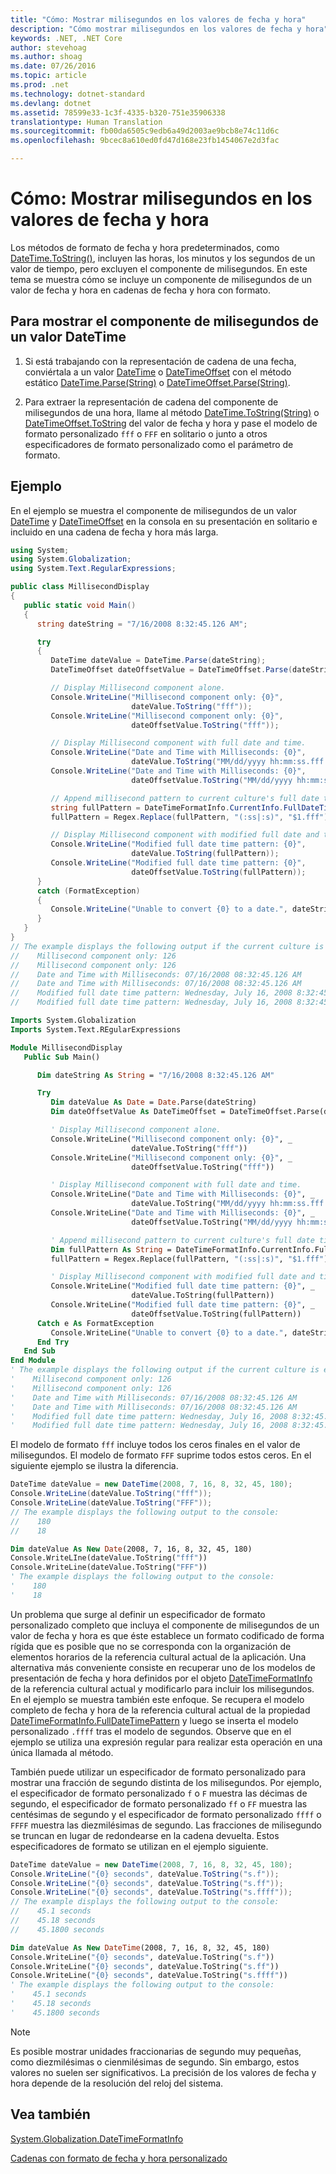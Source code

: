 ```yaml
---
title: "Cómo: Mostrar milisegundos en los valores de fecha y hora"
description: "Cómo mostrar milisegundos en los valores de fecha y hora"
keywords: .NET, .NET Core
author: stevehoag
ms.author: shoag
ms.date: 07/26/2016
ms.topic: article
ms.prod: .net
ms.technology: dotnet-standard
ms.devlang: dotnet
ms.assetid: 78599e33-1c3f-4335-b320-751e35906338
translationtype: Human Translation
ms.sourcegitcommit: fb00da6505c9edb6a49d2003ae9bcb8e74c11d6c
ms.openlocfilehash: 9bcec8a610ed0fd47d168e23fb1454067e2d3fac

---
```


# <a name="how-to-display-milliseconds-in-date-and-time-values"></a>Cómo: Mostrar milisegundos en los valores de fecha y hora

Los métodos de formato de fecha y hora predeterminados, como [DateTime.ToString()](xref:System.DateTime.ToString), incluyen las horas, los minutos y los segundos de un valor de tiempo, pero excluyen el componente de milisegundos. En este tema se muestra cómo se incluye un componente de milisegundos de un valor de fecha y hora en cadenas de fecha y hora con formato.

## <a name="to-display-the-millisecond-component-of-a-datetime-value"></a>Para mostrar el componente de milisegundos de un valor DateTime

1. Si está trabajando con la representación de cadena de una fecha, conviértala a un valor [DateTime](xref:System.DateTime) o [DateTimeOffset](xref:System.DateTimeOffset) con el método estático [DateTime.Parse(String)](xref:System.DateTime.Parse(System.String)) o [DateTimeOffset.Parse(String)](xref:System.DateTimeOffset.Parse(System.String)).

2. Para extraer la representación de cadena del componente de milisegundos de una hora, llame al método [DateTime.ToString(String)](xref:System.DateTime.ToString(System.String)) o [DateTimeOffset.ToString](xref:System.DateTimeOffset.ToString(System.String)) del valor de fecha y hora y pase el modelo de formato personalizado `fff` o `FFF` en solitario o junto a otros especificadores de formato personalizado como el parámetro de formato.

## <a name="example"></a>Ejemplo

En el ejemplo se muestra el componente de milisegundos de un valor [DateTime](xref:System.DateTime) y [DateTimeOffset](xref:System.DateTimeOffset) en la consola en su presentación en solitario e incluido en una cadena de fecha y hora más larga. 

```csharp
using System;
using System.Globalization;
using System.Text.RegularExpressions;

public class MillisecondDisplay
{
   public static void Main()
   {
      string dateString = "7/16/2008 8:32:45.126 AM";

      try
      {
         DateTime dateValue = DateTime.Parse(dateString);
         DateTimeOffset dateOffsetValue = DateTimeOffset.Parse(dateString);

         // Display Millisecond component alone.
         Console.WriteLine("Millisecond component only: {0}", 
                           dateValue.ToString("fff"));
         Console.WriteLine("Millisecond component only: {0}", 
                           dateOffsetValue.ToString("fff"));

         // Display Millisecond component with full date and time.
         Console.WriteLine("Date and Time with Milliseconds: {0}", 
                           dateValue.ToString("MM/dd/yyyy hh:mm:ss.fff tt"));                        
         Console.WriteLine("Date and Time with Milliseconds: {0}", 
                           dateOffsetValue.ToString("MM/dd/yyyy hh:mm:ss.fff tt"));

         // Append millisecond pattern to current culture's full date time pattern
         string fullPattern = DateTimeFormatInfo.CurrentInfo.FullDateTimePattern;
         fullPattern = Regex.Replace(fullPattern, "(:ss|:s)", "$1.fff");

         // Display Millisecond component with modified full date and time pattern.
         Console.WriteLine("Modified full date time pattern: {0}", 
                           dateValue.ToString(fullPattern));
         Console.WriteLine("Modified full date time pattern: {0}",
                           dateOffsetValue.ToString(fullPattern));
      }
      catch (FormatException)
      {
         Console.WriteLine("Unable to convert {0} to a date.", dateString);
      }
   }
}
// The example displays the following output if the current culture is en-US:
//    Millisecond component only: 126
//    Millisecond component only: 126
//    Date and Time with Milliseconds: 07/16/2008 08:32:45.126 AM
//    Date and Time with Milliseconds: 07/16/2008 08:32:45.126 AM
//    Modified full date time pattern: Wednesday, July 16, 2008 8:32:45.126 AM
//    Modified full date time pattern: Wednesday, July 16, 2008 8:32:45.126 AM
```

```vb
Imports System.Globalization
Imports System.Text.REgularExpressions

Module MillisecondDisplay
   Public Sub Main()

      Dim dateString As String = "7/16/2008 8:32:45.126 AM"

      Try
         Dim dateValue As Date = Date.Parse(dateString)
         Dim dateOffsetValue As DateTimeOffset = DateTimeOffset.Parse(dateString)

         ' Display Millisecond component alone.
         Console.WriteLine("Millisecond component only: {0}", _
                           dateValue.ToString("fff"))
         Console.WriteLine("Millisecond component only: {0}", _
                           dateOffsetValue.ToString("fff"))

         ' Display Millisecond component with full date and time.
         Console.WriteLine("Date and Time with Milliseconds: {0}", _
                           dateValue.ToString("MM/dd/yyyy hh:mm:ss.fff tt"))                        
         Console.WriteLine("Date and Time with Milliseconds: {0}", _
                           dateOffsetValue.ToString("MM/dd/yyyy hh:mm:ss.fff tt"))

         ' Append millisecond pattern to current culture's full date time pattern
         Dim fullPattern As String = DateTimeFormatInfo.CurrentInfo.FullDateTimePattern
         fullPattern = Regex.Replace(fullPattern, "(:ss|:s)", "$1.fff")

         ' Display Millisecond component with modified full date and time pattern.
         Console.WriteLine("Modified full date time pattern: {0}", _
                           dateValue.ToString(fullPattern))                        
         Console.WriteLine("Modified full date time pattern: {0}", _
                           dateOffsetValue.ToString(fullPattern))
      Catch e As FormatException
         Console.WriteLine("Unable to convert {0} to a date.", dateString)      
      End Try
   End Sub
End Module
' The example displays the following output if the current culture is en-US:
'    Millisecond component only: 126
'    Millisecond component only: 126
'    Date and Time with Milliseconds: 07/16/2008 08:32:45.126 AM
'    Date and Time with Milliseconds: 07/16/2008 08:32:45.126 AM
'    Modified full date time pattern: Wednesday, July 16, 2008 8:32:45.126 AM
'    Modified full date time pattern: Wednesday, July 16, 2008 8:32:45.126 AM
```

El modelo de formato `fff` incluye todos los ceros finales en el valor de milisegundos. El modelo de formato `FFF` suprime todos estos ceros. En el siguiente ejemplo se ilustra la diferencia.

```csharp
DateTime dateValue = new DateTime(2008, 7, 16, 8, 32, 45, 180); 
Console.WriteLine(dateValue.ToString("fff"));    
Console.WriteLine(dateValue.ToString("FFF"));
// The example displays the following output to the console:
//    180
//    18 
```

```vb
Dim dateValue As New Date(2008, 7, 16, 8, 32, 45, 180) 
Console.WriteLIne(dateValue.ToString("fff"))    
Console.WriteLine(dateValue.ToString("FFF"))
' The example displays the following output to the console:
'    180
'    18
```

Un problema que surge al definir un especificador de formato personalizado completo que incluya el componente de milisegundos de un valor de fecha y hora es que éste establece un formato codificado de forma rígida que es posible que no se corresponda con la organización de elementos horarios de la referencia cultural actual de la aplicación. Una alternativa más conveniente consiste en recuperar uno de los modelos de presentación de fecha y hora definidos por el objeto [DateTimeFormatInfo](xref:System.Globalization.DateTimeFormatInfo) de la referencia cultural actual y modificarlo para incluir los milisegundos. En el ejemplo se muestra también este enfoque. Se recupera el modelo completo de fecha y hora de la referencia cultural actual de la propiedad [DateTimeFormatInfo.FullDateTimePattern](xref:System.Globalization.DateTimeFormatInfo.FullDateTimePattern) y luego se inserta el modelo personalizado `.ffff` tras el modelo de segundos. Observe que en el ejemplo se utiliza una expresión regular para realizar esta operación en una única llamada al método.

También puede utilizar un especificador de formato personalizado para mostrar una fracción de segundo distinta de los milisegundos. Por ejemplo, el especificador de formato personalizado `f` o `F` muestra las décimas de segundo, el especificador de formato personalizado `ff` o `FF` muestra las centésimas de segundo y el especificador de formato personalizado `ffff` o `FFFF` muestra las diezmilésimas de segundo. Las fracciones de milisegundo se truncan en lugar de redondearse en la cadena devuelta. Estos especificadores de formato se utilizan en el ejemplo siguiente.

```csharp
DateTime dateValue = new DateTime(2008, 7, 16, 8, 32, 45, 180); 
Console.WriteLine("{0} seconds", dateValue.ToString("s.f"));
Console.WriteLine("{0} seconds", dateValue.ToString("s.ff"));      
Console.WriteLine("{0} seconds", dateValue.ToString("s.ffff"));
// The example displays the following output to the console:
//    45.1 seconds
//    45.18 seconds
//    45.1800 seconds
```

```vb
Dim dateValue As New DateTime(2008, 7, 16, 8, 32, 45, 180) 
Console.WriteLine("{0} seconds", dateValue.ToString("s.f"))
Console.WriteLine("{0} seconds", dateValue.ToString("s.ff"))      
Console.WriteLine("{0} seconds", dateValue.ToString("s.ffff"))
' The example displays the following output to the console:
'    45.1 seconds
'    45.18 seconds
'    45.1800 seconds
```

> [!NOTE]
> Es posible mostrar unidades fraccionarias de segundo muy pequeñas, como diezmilésimas o cienmilésimas de segundo. Sin embargo, estos valores no suelen ser significativos. La precisión de los valores de fecha y hora depende de la resolución del reloj del sistema.

## <a name="see-also"></a>Vea también

[System.Globalization.DateTimeFormatInfo](xref:System.Globalization.DateTimeFormatInfo)

[Cadenas con formato de fecha y hora personalizado](custom-datetime.md)




<!--HONumber=Nov16_HO3-->


